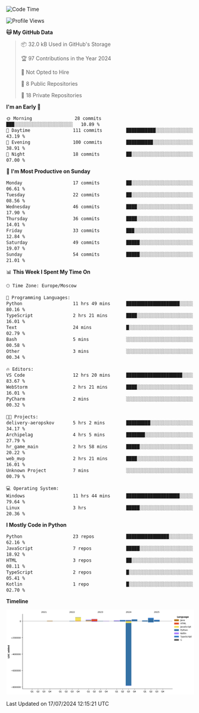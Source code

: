 <!--START_SECTION:waka-->
![Code Time](http://img.shields.io/badge/Code%20Time-408%20hrs%2019%20mins-blue)

![Profile Views](http://img.shields.io/badge/Profile%20Views-1-blue)

**🐱 My GitHub Data** 

> 📦 32.0 kB Used in GitHub's Storage 
 > 
> 🏆 97 Contributions in the Year 2024
 > 
> 🚫 Not Opted to Hire
 > 
> 📜 8 Public Repositories 
 > 
> 🔑 18 Private Repositories 
 > 
**I'm an Early 🐤** 

```text
🌞 Morning                28 commits          ███░░░░░░░░░░░░░░░░░░░░░░   10.89 % 
🌆 Daytime                111 commits         ███████████░░░░░░░░░░░░░░   43.19 % 
🌃 Evening                100 commits         ██████████░░░░░░░░░░░░░░░   38.91 % 
🌙 Night                  18 commits          ██░░░░░░░░░░░░░░░░░░░░░░░   07.00 % 
```
📅 **I'm Most Productive on Sunday** 

```text
Monday                   17 commits          ██░░░░░░░░░░░░░░░░░░░░░░░   06.61 % 
Tuesday                  22 commits          ██░░░░░░░░░░░░░░░░░░░░░░░   08.56 % 
Wednesday                46 commits          ████░░░░░░░░░░░░░░░░░░░░░   17.90 % 
Thursday                 36 commits          ████░░░░░░░░░░░░░░░░░░░░░   14.01 % 
Friday                   33 commits          ███░░░░░░░░░░░░░░░░░░░░░░   12.84 % 
Saturday                 49 commits          █████░░░░░░░░░░░░░░░░░░░░   19.07 % 
Sunday                   54 commits          █████░░░░░░░░░░░░░░░░░░░░   21.01 % 
```


📊 **This Week I Spent My Time On** 

```text
🕑︎ Time Zone: Europe/Moscow

💬 Programming Languages: 
Python                   11 hrs 49 mins      ████████████████████░░░░░   80.16 % 
TypeScript               2 hrs 21 mins       ████░░░░░░░░░░░░░░░░░░░░░   16.01 % 
Text                     24 mins             █░░░░░░░░░░░░░░░░░░░░░░░░   02.79 % 
Bash                     5 mins              ░░░░░░░░░░░░░░░░░░░░░░░░░   00.58 % 
Other                    3 mins              ░░░░░░░░░░░░░░░░░░░░░░░░░   00.34 % 

🔥 Editors: 
VS Code                  12 hrs 20 mins      █████████████████████░░░░   83.67 % 
WebStorm                 2 hrs 21 mins       ████░░░░░░░░░░░░░░░░░░░░░   16.01 % 
PyCharm                  2 mins              ░░░░░░░░░░░░░░░░░░░░░░░░░   00.32 % 

🐱‍💻 Projects: 
delivery-aeropskov       5 hrs 2 mins        █████████░░░░░░░░░░░░░░░░   34.17 % 
Archipelag               4 hrs 5 mins        ███████░░░░░░░░░░░░░░░░░░   27.79 % 
hr_game_main             2 hrs 58 mins       █████░░░░░░░░░░░░░░░░░░░░   20.22 % 
web_mvp                  2 hrs 21 mins       ████░░░░░░░░░░░░░░░░░░░░░   16.01 % 
Unknown Project          7 mins              ░░░░░░░░░░░░░░░░░░░░░░░░░   00.79 % 

💻 Operating System: 
Windows                  11 hrs 44 mins      ████████████████████░░░░░   79.64 % 
Linux                    3 hrs               █████░░░░░░░░░░░░░░░░░░░░   20.36 % 
```

**I Mostly Code in Python** 

```text
Python                   23 repos            ████████████████░░░░░░░░░   62.16 % 
JavaScript               7 repos             █████░░░░░░░░░░░░░░░░░░░░   18.92 % 
HTML                     3 repos             ██░░░░░░░░░░░░░░░░░░░░░░░   08.11 % 
TypeScript               2 repos             █░░░░░░░░░░░░░░░░░░░░░░░░   05.41 % 
Kotlin                   1 repo              █░░░░░░░░░░░░░░░░░░░░░░░░   02.70 % 
```



**Timeline**

![Lines of Code chart](https://raw.githubusercontent.com/adlemx/adlemx/main/assets/bar_graph.png)


 Last Updated on 17/07/2024 12:15:21 UTC
<!--END_SECTION:waka-->
